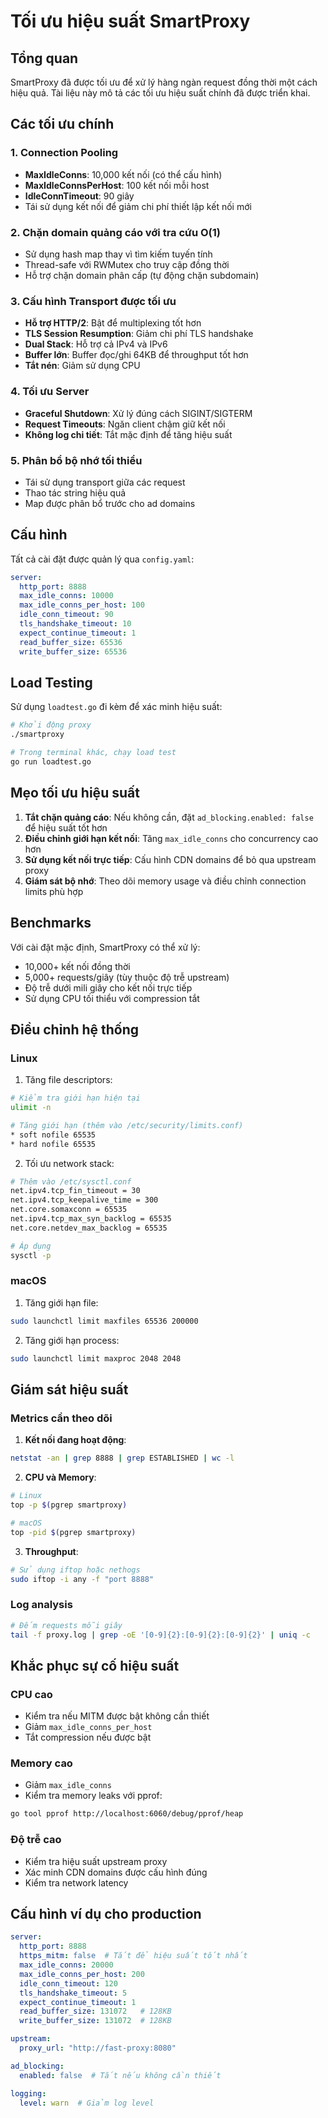 # Tối ưu hiệu suất SmartProxy

## Tổng quan

SmartProxy đã được tối ưu để xử lý hàng ngàn request đồng thời một cách hiệu quả. Tài liệu này mô tả các tối ưu hiệu suất chính đã được triển khai.

## Các tối ưu chính

### 1. Connection Pooling
- **MaxIdleConns**: 10,000 kết nối (có thể cấu hình)
- **MaxIdleConnsPerHost**: 100 kết nối mỗi host
- **IdleConnTimeout**: 90 giây
- Tái sử dụng kết nối để giảm chi phí thiết lập kết nối mới

### 2. Chặn domain quảng cáo với tra cứu O(1)
- Sử dụng hash map thay vì tìm kiếm tuyến tính
- Thread-safe với RWMutex cho truy cập đồng thời
- Hỗ trợ chặn domain phân cấp (tự động chặn subdomain)

### 3. Cấu hình Transport được tối ưu
- **Hỗ trợ HTTP/2**: Bật để multiplexing tốt hơn
- **TLS Session Resumption**: Giảm chi phí TLS handshake
- **Dual Stack**: Hỗ trợ cả IPv4 và IPv6
- **Buffer lớn**: Buffer đọc/ghi 64KB để throughput tốt hơn
- **Tắt nén**: Giảm sử dụng CPU

### 4. Tối ưu Server
- **Graceful Shutdown**: Xử lý đúng cách SIGINT/SIGTERM
- **Request Timeouts**: Ngăn client chậm giữ kết nối
- **Không log chi tiết**: Tắt mặc định để tăng hiệu suất

### 5. Phân bổ bộ nhớ tối thiểu
- Tái sử dụng transport giữa các request
- Thao tác string hiệu quả
- Map được phân bổ trước cho ad domains

## Cấu hình

Tất cả cài đặt được quản lý qua `config.yaml`:

```yaml
server:
  http_port: 8888
  max_idle_conns: 10000
  max_idle_conns_per_host: 100
  idle_conn_timeout: 90
  tls_handshake_timeout: 10
  expect_continue_timeout: 1
  read_buffer_size: 65536
  write_buffer_size: 65536
```

## Load Testing

Sử dụng `loadtest.go` đi kèm để xác minh hiệu suất:

```bash
# Khởi động proxy
./smartproxy

# Trong terminal khác, chạy load test
go run loadtest.go
```

## Mẹo tối ưu hiệu suất

1. **Tắt chặn quảng cáo**: Nếu không cần, đặt `ad_blocking.enabled: false` để hiệu suất tốt hơn
2. **Điều chỉnh giới hạn kết nối**: Tăng `max_idle_conns` cho concurrency cao hơn
3. **Sử dụng kết nối trực tiếp**: Cấu hình CDN domains để bỏ qua upstream proxy
4. **Giám sát bộ nhớ**: Theo dõi memory usage và điều chỉnh connection limits phù hợp

## Benchmarks

Với cài đặt mặc định, SmartProxy có thể xử lý:
- 10,000+ kết nối đồng thời
- 5,000+ requests/giây (tùy thuộc độ trễ upstream)
- Độ trễ dưới mili giây cho kết nối trực tiếp
- Sử dụng CPU tối thiểu với compression tắt

## Điều chỉnh hệ thống

### Linux

1. Tăng file descriptors:
```bash
# Kiểm tra giới hạn hiện tại
ulimit -n

# Tăng giới hạn (thêm vào /etc/security/limits.conf)
* soft nofile 65535
* hard nofile 65535
```

2. Tối ưu network stack:
```bash
# Thêm vào /etc/sysctl.conf
net.ipv4.tcp_fin_timeout = 30
net.ipv4.tcp_keepalive_time = 300
net.core.somaxconn = 65535
net.ipv4.tcp_max_syn_backlog = 65535
net.core.netdev_max_backlog = 65535

# Áp dụng
sysctl -p
```

### macOS

1. Tăng giới hạn file:
```bash
sudo launchctl limit maxfiles 65536 200000
```

2. Tăng giới hạn process:
```bash
sudo launchctl limit maxproc 2048 2048
```

## Giám sát hiệu suất

### Metrics cần theo dõi

1. **Kết nối đang hoạt động**:
```bash
netstat -an | grep 8888 | grep ESTABLISHED | wc -l
```

2. **CPU và Memory**:
```bash
# Linux
top -p $(pgrep smartproxy)

# macOS
top -pid $(pgrep smartproxy)
```

3. **Throughput**:
```bash
# Sử dụng iftop hoặc nethogs
sudo iftop -i any -f "port 8888"
```

### Log analysis

```bash
# Đếm requests mỗi giây
tail -f proxy.log | grep -oE '[0-9]{2}:[0-9]{2}:[0-9]{2}' | uniq -c
```

## Khắc phục sự cố hiệu suất

### CPU cao
- Kiểm tra nếu MITM được bật không cần thiết
- Giảm `max_idle_conns_per_host`
- Tắt compression nếu được bật

### Memory cao
- Giảm `max_idle_conns`
- Kiểm tra memory leaks với pprof:
```bash
go tool pprof http://localhost:6060/debug/pprof/heap
```

### Độ trễ cao
- Kiểm tra hiệu suất upstream proxy
- Xác minh CDN domains được cấu hình đúng
- Kiểm tra network latency

## Cấu hình ví dụ cho production

```yaml
server:
  http_port: 8888
  https_mitm: false  # Tắt để hiệu suất tốt nhất
  max_idle_conns: 20000
  max_idle_conns_per_host: 200
  idle_conn_timeout: 120
  tls_handshake_timeout: 5
  expect_continue_timeout: 1
  read_buffer_size: 131072   # 128KB
  write_buffer_size: 131072  # 128KB

upstream:
  proxy_url: "http://fast-proxy:8080"

ad_blocking:
  enabled: false  # Tắt nếu không cần thiết

logging:
  level: warn  # Giảm log level
```